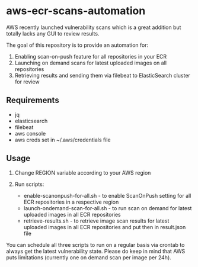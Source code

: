 # aws-ecr-scans-automation

AWS recently launched vulnerability scans which is a great addition but totally lacks any GUI to review results.

The goal of this repository is to provide an automation for:

  1) Enabling scan-on-push feature for all repositories in your ECR
  2) Launching on demand scans for latest uploaded images on all repositories
  3) Retrieving results and sending them via filebeat to ElasticSearch cluster for review
  
  
## Requirements
- jq
- elasticsearch
- filebeat
- aws console
- aws creds set in ~/.aws/credentials file


## Usage
1. Change REGION variable according to your AWS region
2. Run scripts:

	- enable-scanonpush-for-all.sh - to enable ScanOnPush setting for all ECR repositories in a respective region
	- launch-ondemand-scan-for-all.sh - to run scan on demand for latest uploaded images in all ECR repositories
	- retrieve-results.sh - to retrieve image scan results for latest uploaded images in all ECR repositories and put then in result.json file
  
  

You can schedule all three scripts to run on a regular basis via crontab to always get the latest vulnerability state. 
Please do keep in mind that AWS puts limitations (currently one on demand scan per image per 24h).

